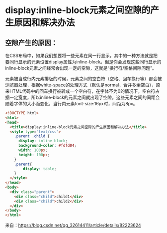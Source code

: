 # display:inline-block元素之间空隙的产生原因和解决办法

## 空隙产生的原因：
在CSS布局中，如果我们想要将一些元素在同一行显示，其中的一种方法就是把要同行显示的元素设置display属性为inline-block。但是你会发现这些同行显示的inline-block元素之间经常会出现一定的空隙，这就是“换行符/空格间隙问题”。

元素被当成行内元素排版的时候，元素之间的空白符（空格、回车换行等）都会被浏览器处理，根据white-space的处理方式（默认是normal，合并多余空白），原来HTML代码中的回车换行被转成一个空白符，在字体不为0的情况下，空白符占据一定宽度，所以inline-block的元素之间就出现了空隙。这些元素之间的间距会随着字体的大小而变化，当行内元素font-size:16px时，间距为8px。

```html
<!DOCTYPE html>
<html>
<head>
  <title>display:inline-block元素之间空隙的产生原因和解决办法</title>
  <style type="text/css">
  	.parent .child {
      display: inline-block;
      background-color: #fdfd04;
      width: 100px;
      height: 100px;
    }
	.parent{
		display: table;
	}
  </style>
</head>
<body>
  <div class="parent">
    <div class="child">child1</div>
    <div class="child">child2</div>
  </div>
</body>
</html>
```

来自：https://blog.csdn.net/qq_32614411/article/details/82223624